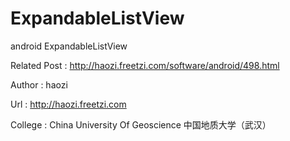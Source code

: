 ExpandableListView
==================

android ExpandableListView

Related Post : http://haozi.freetzi.com/software/android/498.html

Author : haozi

Url : http://haozi.freetzi.com

College : China University Of Geoscience 中国地质大学（武汉）

